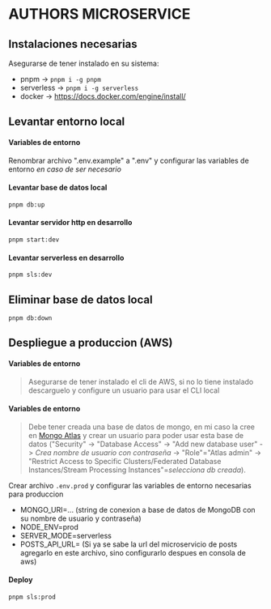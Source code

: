 # AUTHORS MICROSERVICE

## Instalaciones necesarias

Asegurarse de tener instalado en su sistema:

- pnpm -> `pnpm i -g pnpm`
- serverless -> `pnpm i -g serverless`
- docker -> https://docs.docker.com/engine/install/

## Levantar entorno local

#### Variables de entorno

Renombrar archivo ".env.example" a ".env" y configurar las variables de entorno _en caso de ser necesario_

#### Levantar base de datos local

    pnpm db:up

#### Levantar servidor http en desarrollo

    pnpm start:dev

#### Levantar serverless en desarrollo

    pnpm sls:dev

## Eliminar base de datos local

    pnpm db:down

## Despliegue a produccion (AWS)

#### Variables de entorno

> Asegurarse de tener instalado el cli de AWS, si no lo tiene instalado descarguelo y configure un usuario para usar el CLI local

#### Variables de entorno

> Debe tener creada una base de datos de mongo, en mi caso la cree en [Mongo Atlas](https://account.mongodb.com/) y crear un usuario para poder usar esta base de datos ("Security" -> "Database Access" -> "Add new database user" -> _Crea nombre de usuario con contraseña_ -> "Role"="Atlas admin" -> "Restrict Access to Specific Clusters/Federated Database Instances/Stream Processing Instances"=_selecciona db creada_).

Crear archivo `.env.prod` y configurar las variables de entorno necesarias para produccion

- MONGO_URI=... (string de conexion a base de datos de MongoDB con su nombre de usuario y contraseña)
- NODE_ENV=prod
- SERVER_MODE=serverless
- POSTS_API_URL= (Si ya se sabe la url del microservicio de posts agregarlo en este archivo, sino configurarlo despues en consola de aws)

#### Deploy

    pnpm sls:prod
